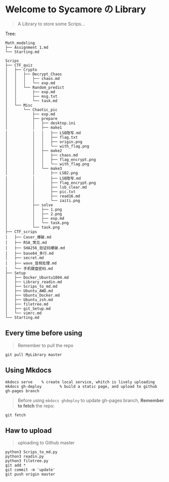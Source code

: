 # Welcome to Sycamore の Library

> A Library to store some Scrips...

Tree:

```
Math_modeling
├── Assignment 1.md
└── Starting.md

Scrips
├── CTF_quiz
│   ├── Crypto
│   │   ├── Decrypt_Chaos
│   │   │   ├── chaos.md
│   │   │   └── exp.md
│   │   └── Random_predict
│   │       ├── exp.md
│   │       ├── msg.txt
│   │       └── task.md
│   └── Misc
│       └── Chaotic_pic
│           ├── exp.md
│           ├── prepare
│           │   ├── desktop.ini
│           │   ├── make1
│           │   │   ├── LSB隐写.md
│           │   │   ├── flag.txt
│           │   │   ├── origin.png
│           │   │   └── with_flag.png
│           │   ├── make2
│           │   │   ├── chaos.md
│           │   │   ├── flag_encrypt.png
│           │   │   └── with_flag.png
│           │   └── make3
│           │       ├── LSB2.png
│           │       ├── LSB隐写.md
│           │       ├── flag_encrypt.png
│           │       ├── lsb_clear.md
│           │       ├── pic.txt
│           │       ├── read16.md
│           │       └── zaiti.png
│           ├── solve
│           │   ├── 1.png
│           │   ├── 2.png
│           │   ├── exp.md
│           │   └── task.png
│           └── task.png
├── CTF_scrips
│   ├── Caser_爆破.md
│   ├── RSA_常见.md
│   ├── SHA256_验证码爆破.md
│   ├── base64_多行.md
│   ├── secret.md
│   ├── wave_音频处理.md
│   └── 手机键盘密码.md
├── Setup
│   ├── Docker_Ubuntu1804.md
│   ├── Library_readin.md
│   ├── Scrips_to_md.md
│   ├── Ubuntu_AWD.md
│   ├── Ubuntu_Docker.md
│   ├── Ubuntu_zsh.md
│   ├── filetree.md
│   ├── git_Setup.md
│   └── vimrc.md
└── Starting.md

```

## Every time before using
> Remember to pull the repo
```shell
git pull MyLibrary master
```

## Using Mkdocs
```shell
mkdocs serve    % create local service, whitch is lively uploading
mkdocs gh-deploy        % build a static page, and upload to github gh-pages branch
```
> Before using `mkdocs ghdeploy` to update gh-pages branch,
> **Remember to fetch** the repo:
```shell
git fetch
```

## Haw to upload
> uploading to Github master
```shell
python3 Scrips_to_md.py
python3 readin.py
python3 filetree.py
git add *
git commit -m 'update'
git push origin master
```

